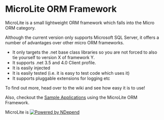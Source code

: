 MicroLite ORM Framework
=========

MicroLite is a small lightweight ORM framework which falls into the Micro ORM category.

Although the current version only supports Microsoft SQL Server, it offers a number of advantages over other micro ORM frameworks.

* It only targets the .net base class libraries so you are not forced to also tie yourself to version X of framework Y.
* It supports .net 3.5 and 4.0 Client profile.
* It is easily injected
* It is easily tested (i.e. it is easy to test code which uses it)
* It supports pluggable extensions for logging etc

To find out more, head over to the wiki and see how easy it is to use!

Also, checkout the [Sample Applications](https://github.com/TrevorPilley/MicroLite.Samples) using the MicroLite ORM Framework.

MicroLite is [![Powered by NDepend](https://github.com/TrevorPilley/MicroLite/raw/master/tools/PoweredByNDependLogo.PNG)](http://ndepend.com/)